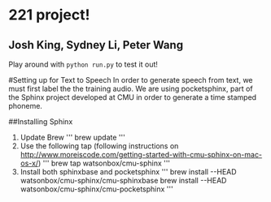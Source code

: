 # 221 project! 
## Josh King, Sydney Li, Peter Wang

Play around with `python run.py` to test it out! 

#Setting up for Text to Speech
In order to generate speech from text, we must first label the the training audio. 
We are using pocketsphinx, part of the Sphinx project developed at CMU in order to generate a time stamped phoneme. 

##Installing Sphinx
1. Update Brew 
'''
brew update
'''
2. Use the following tap (following instructions on http://www.moreiscode.com/getting-started-with-cmu-sphinx-on-mac-os-x/)
'''
brew tap watsonbox/cmu-sphinx
'''
3. Install both sphinxbase and pocketsphinx
'''
brew install --HEAD watsonbox/cmu-sphinx/cmu-sphinxbase
brew install --HEAD watsonbox/cmu-sphinx/cmu-pocketsphinx
'''
